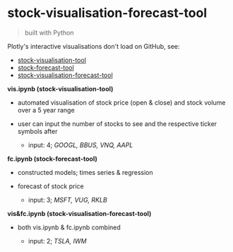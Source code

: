# stock-visualisation-forecast-tool

> built with Python

Plotly's interactive visualisations don't load on GitHub, see: 

- [stock-visualisation-tool](https://nbviewer.org/github/darrenlxu/stock-forecast-tool/blob/main/vis.ipynb)
- [stock-forecast-tool](https://nbviewer.org/github/darrenlxu/stock-forecast-tool/blob/main/fc.ipynb)
- [stock-visualisation-forecast-tool](https://nbviewer.org/github/darrenlxu/stock-forecast-tool/blob/main/vis&fc.ipynb)

<b>vis.ipynb (stock-visualisation-tool)</b>

- automated visualisation of stock price (open & close) and stock volume over a 5 year range
- user can input the number of stocks to see and the respective ticker symbols after 

  - input: 4; <i>GOOGL, BBUS, VNQ, AAPL</i>

<b>fc.ipynb (stock-forecast-tool)</b>

- constructed models; times series & regression
- forecast of stock price 

  - input: 3; <i>MSFT, VUG, RKLB</i>

<b>vis&fc.ipynb (stock-visualisation-forecast-tool)</b>

- both vis.ipynb & fc.ipynb combined

  - input: 2; <i>TSLA, IWM</i>
